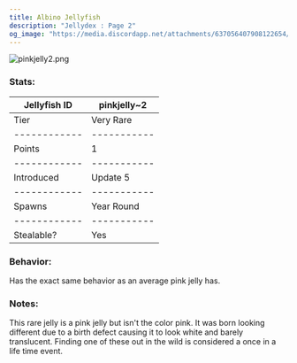 ```yaml
---
title: Albino Jellyfish
description: "Jellydex : Page 2"
og_image: "https://media.discordapp.net/attachments/637056407908122654/710701436824190987/pinkjelly2.png"
---
```


![pinkjelly2.png](https://media.discordapp.net/attachments/637056407908122654/710701436824190987/pinkjelly2.png)

### Stats:

| Jellyfish ID | pinkjelly~2 |
| ------------ | ----------- |
| Tier         | Very Rare   |
| ------------ | ----------- |
| Points       | 1           |
| ------------ | ----------- |
| Introduced   | Update 5    |
| ------------ | ----------- |
| Spawns       | Year Round  |
| ------------ | ----------- |
| Stealable?   | Yes         |

### Behavior:
Has the exact same behavior as an average pink jelly has.

### Notes:
This rare jelly is a pink jelly but isn't the color pink. It was born looking different due to a birth defect causing it to look white and barely translucent. Finding one of these out in the wild is considered a once in a life time event.
